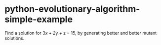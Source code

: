 # python-evolutionary-algorithm-simple-example
Find a solution for 3*x + 2*y + z = 15, by generating better and better mutant solutions.
